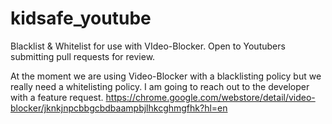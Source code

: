 # kidsafe_youtube
Blacklist &amp; Whitelist for use with VIdeo-Blocker. Open to Youtubers submitting pull requests for review.

At the moment we are using Video-Blocker with a blacklisting policy but we really need a whitelisting policy. I am going to reach out to the developer with a feature request.
https://chrome.google.com/webstore/detail/video-blocker/jknkjnpcbbgcbdbaampbjlhkcghmgfhk?hl=en
